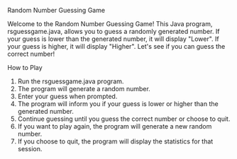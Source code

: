 Random Number Guessing Game

Welcome to the Random Number Guessing Game! This Java program, rsguessgame.java, 
allows you to guess a randomly generated number. If your guess is lower than 
the generated number, it will display "Lower". If your guess is higher, 
it will display "Higher". Let's see if you can guess the correct number!

How to Play
1. Run the rsguessgame.java program.
2. The program will generate a random number.
3. Enter your guess when prompted.
4. The program will inform you if your guess is lower or higher than the generated number.
5. Continue guessing until you guess the correct number or choose to quit.
6. If you want to play again, the program will generate a new random number.
7. If you choose to quit, the program will display the statistics for that session.
